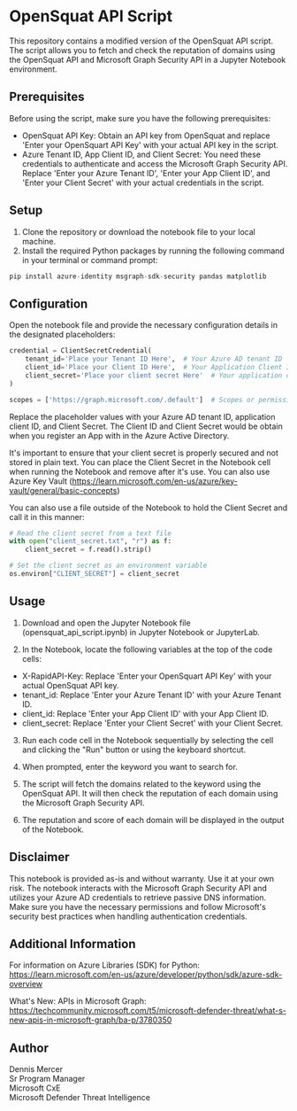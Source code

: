 # OpenSquat API Script

This repository contains a modified version of the OpenSquat API script. The script allows you to fetch and check the reputation of domains using the OpenSquat API and Microsoft Graph Security API in a Jupyter Notebook environment.

## Prerequisites
Before using the script, make sure you have the following prerequisites:

* OpenSquat API Key: Obtain an API key from OpenSquat and replace 'Enter your OpenSquart API Key' with your actual API key in the script.
* Azure Tenant ID, App Client ID, and Client Secret: You need these credentials to authenticate and access the Microsoft Graph Security API. Replace 'Enter your Azure Tenant ID', 'Enter your App Client ID', and 'Enter your Client Secret' with your actual credentials in the script.

## Setup

1. Clone the repository or download the notebook file to your local machine.
2. Install the required Python packages by running the following command in your terminal or command prompt:

```python
pip install azure-identity msgraph-sdk-security pandas matplotlib  
```
## Configuration

Open the notebook file and provide the necessary configuration details in the designated placeholders:

```Python
credential = ClientSecretCredential(
    tenant_id='Place your Tenant ID Here',  # Your Azure AD tenant ID
    client_id='Place your Client ID Here',  # Your Application Client ID
    client_secret='Place your client secret Here'  # Your application client Secret which should never be stored in plain text
)

scopes = ['https://graph.microsoft.com/.default']  # Scopes or permissions required for API access
```

Replace the placeholder values with your Azure AD tenant ID, application client ID, and Client Secret.  The Client ID and Client Secret would be obtain when you register an App with in the Azure Active Directory.  

It's important to ensure that your client secret is properly secured and not stored in plain text.  You can place the Client Secret in the Notebook cell when running the Notebook and remove after it's use.  You can also use Azure Key Vault (https://learn.microsoft.com/en-us/azure/key-vault/general/basic-concepts)

You can also use a file outside of the Notebook to hold the Client Secret and call it in this manner:
```Python
# Read the client secret from a text file
with open("client_secret.txt", "r") as f:
    client_secret = f.read().strip()

# Set the client secret as an environment variable
os.environ["CLIENT_SECRET"] = client_secret
```


## Usage
1. Download and open the Jupyter Notebook file (opensquat_api_script.ipynb) in Jupyter Notebook or JupyterLab. 

2. In the Notebook, locate the following variables at the top of the code cells:

*  X-RapidAPI-Key: Replace 'Enter your OpenSquart API Key' with your actual OpenSquat API key.
* tenant_id: Replace 'Enter your Azure Tenant ID' with your Azure Tenant ID.
* client_id: Replace 'Enter your App Client ID' with your App Client ID.
* client_secret: Replace 'Enter your Client Secret' with your Client Secret.
3. Run each code cell in the Notebook sequentially by selecting the cell and clicking the "Run" button or using the keyboard shortcut.

4. When prompted, enter the keyword you want to search for.

5. The script will fetch the domains related to the keyword using the OpenSquat API. It will then check the reputation of each domain using the Microsoft Graph Security API.

6. The reputation and score of each domain will be displayed in the output of the Notebook.

## Disclaimer
This notebook is provided as-is and without warranty. Use it at your own risk. The notebook interacts with the Microsoft Graph Security API and utilizes your Azure AD credentials to retrieve passive DNS information. Make sure you have the necessary permissions and follow Microsoft's security best practices when handling authentication credentials.

## Additional Information
For information on Azure Libraries (SDK) for Python: https://learn.microsoft.com/en-us/azure/developer/python/sdk/azure-sdk-overview

What's New: APIs in Microsoft Graph: https://techcommunity.microsoft.com/t5/microsoft-defender-threat/what-s-new-apis-in-microsoft-graph/ba-p/3780350

## Author
Dennis Mercer\
Sr Program Manager\
Microsoft CxE\
Microsoft Defender Threat Intelligence
